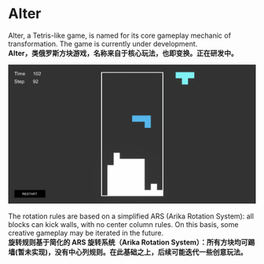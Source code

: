 # Alter
Alter, a Tetris-like game, is named for its core gameplay mechanic of transformation. The game is currently under development.<br/>
**Alter，类俄罗斯方块游戏，名称来自于核心玩法，也即变换。正在研发中。**

![](https://github.com/onovich/Alter/blob/main/Assets/Resources_Sample/sample_cover.jpg)

The rotation rules are based on a simplified ARS (Arika Rotation System): all blocks can kick walls, with no center column rules. On this basis, some creative gameplay may be iterated in the future.<br/>
**旋转规则基于简化的 ARS 旋转系统（Arika Rotation System）：所有方块均可踢墙(暂未实现)，没有中心列规则。在此基础之上，后续可能迭代一些创意玩法。**